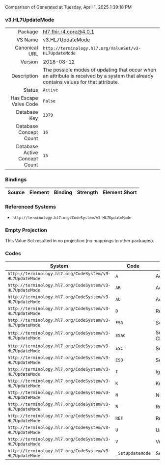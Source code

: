 Comparison of 
Generated at Tuesday, April 1, 2025 1:39:18 PM

### v3.HL7UpdateMode

|      |     |
| ---: | --- |
| Package | hl7.fhir.r4.core@4.0.1 |
| VS Name | v3.HL7UpdateMode |
| Canonical URL | `http://terminology.hl7.org/ValueSet/v3-HL7UpdateMode` |
| Version | 2018-08-12 |
| Description | The possible modes of updating that occur when an attribute is received by a system that already contains values for that attribute. |
| Status | `Active` |
| Has Escape Valve Code | `False` |
| Database Key | `3379` |
| Database Concept Count | `16` |
| Database Active Concept Count | `15` |
### Bindings

| Source | Element | Binding | Strength | Element Short |
| ------ | ------- | ------- | -------- | ------------- |

### Referenced Systems

* `http://terminology.hl7.org/CodeSystem/v3-HL7UpdateMode`
### Empty Projection

This Value Set resulted in no projection (no mappings to other packages).

### Codes

| System | Code | Display |
| ------ | ---- | ------- |
| `http://terminology.hl7.org/CodeSystem/v3-HL7UpdateMode` | `A` | Add |
| `http://terminology.hl7.org/CodeSystem/v3-HL7UpdateMode` | `AR` | Add or Replace |
| `http://terminology.hl7.org/CodeSystem/v3-HL7UpdateMode` | `AU` | Add or Update |
| `http://terminology.hl7.org/CodeSystem/v3-HL7UpdateMode` | `D` | Remove |
| `http://terminology.hl7.org/CodeSystem/v3-HL7UpdateMode` | `ESA` | Set Add |
| `http://terminology.hl7.org/CodeSystem/v3-HL7UpdateMode` | `ESAC` | Set Add or Change |
| `http://terminology.hl7.org/CodeSystem/v3-HL7UpdateMode` | `ESC` | Set Change |
| `http://terminology.hl7.org/CodeSystem/v3-HL7UpdateMode` | `ESD` | Set Delete |
| `http://terminology.hl7.org/CodeSystem/v3-HL7UpdateMode` | `I` | Ignore |
| `http://terminology.hl7.org/CodeSystem/v3-HL7UpdateMode` | `K` | Key |
| `http://terminology.hl7.org/CodeSystem/v3-HL7UpdateMode` | `N` | No Change |
| `http://terminology.hl7.org/CodeSystem/v3-HL7UpdateMode` | `R` | Replace |
| `http://terminology.hl7.org/CodeSystem/v3-HL7UpdateMode` | `REF` | Reference |
| `http://terminology.hl7.org/CodeSystem/v3-HL7UpdateMode` | `U` | Unknown |
| `http://terminology.hl7.org/CodeSystem/v3-HL7UpdateMode` | `V` | Verify |
| `http://terminology.hl7.org/CodeSystem/v3-HL7UpdateMode` | `_SetUpdateMode` | SetUpdateMode |
